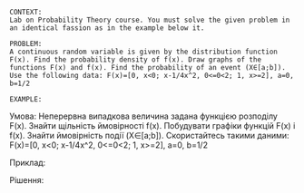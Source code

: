 ```
CONTEXT:
Lab on Probability Theory course. You must solve the given problem in an identical fassion as in the example below it.

PROBLEM:
A continuous random variable is given by the distribution function F(x). Find the probability density of f(x). Draw graphs of the functions F(x) and f(x). Find the probability of an event (X∈[a;b]). Use the following data: F(x)=[0, x<0; x-1/4x^2, 0<=0<2; 1, x>=2], a=0, b=1/2

EXAMPLE:
```

Умова:
Неперервна випадкова величина задана функцією розподілу F(x). Знайти щільність ймовірності f(x). Побудувати графіки функцій F(x) і f(x). Знайти ймовірність події (X∈[a;b]). Скористайтесь такими даними: F(x)=[0, x<0; x-1/4x^2, 0<=0<2; 1, x>=2], a=0, b=1/2

Приклад:

Рішення:
